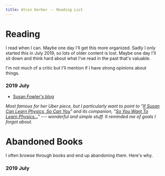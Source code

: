 ```yaml
---
title: Alvin Kerber -- Reading List
---
```


# Reading

I read when I can. Maybe one day I'll get this more organized. Sadly I only
started this in July 2019, so lots of older content is lost. Maybe one day I'll
sit down and think hard about what I've read in the past that's valuable.

I'm not much of a critic but I'll mention if I have strong opinions about things.

### 2019 July

- [Susan Fowler's blog](https://www.susanjfowler.com/blog)

*Most famous for her Uber piece, but I particularly want to point to
"[If Susan Can Learn Physics, So Can You](https://www.susanjfowler.com/blog/2016/8/26/from-the-fledgling-physicist-archives-if-susan-can-learn-physics-so-can-you)"
and its companion,
"[So You Want To Learn Physics...](https://www.susanjfowler.com/blog/2016/8/13/so-you-want-to-learn-physics)"
--- wonderful and simple stuff. It reminded me of goals I forgot about.*

# Abandoned Books

I often browse through books and end up abandoning them. Here's why.

### 2019 July
